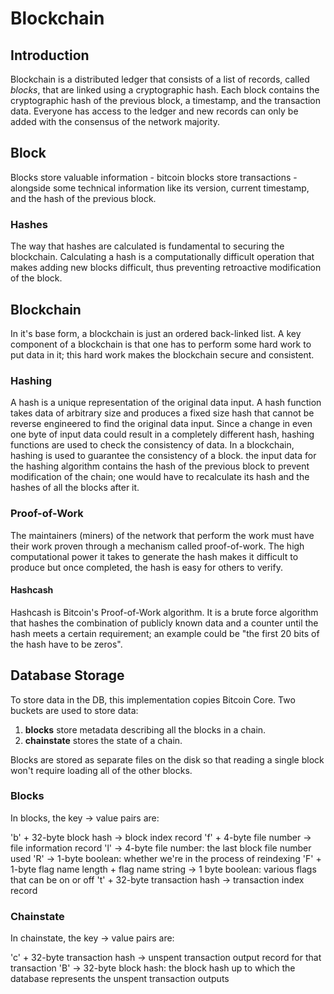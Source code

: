# Blockchain

## Introduction
Blockchain is a distributed ledger that consists of a list of records, called *blocks*, that are linked using a cryptographic hash. Each block contains the
cryptographic hash of the previous block, a timestamp, and the transaction
data. Everyone has access to the ledger and new records can only be added with
the consensus of the network majority.

## Block
Blocks store valuable information - bitcoin blocks store transactions - alongside
some technical information like its version, current timestamp, and the hash of
the previous block.

### Hashes
The way that hashes are calculated is fundamental to securing the blockchain.
Calculating a hash is a computationally difficult operation that makes adding
new blocks difficult, thus preventing retroactive modification of the block.


## Blockchain
In it's base form, a blockchain is just an ordered back-linked list. A key
component of a blockchain is that one has to perform some hard work to put data
in it; this hard work makes the blockchain secure and consistent.

### Hashing
A hash is a unique representation of the original data input. A hash function takes data of arbitrary size and produces a fixed size hash that cannot be reverse engineered to find the original data input. Since a change in even one byte of input data could result in a completely different hash, hashing functions are used to check the consistency of data.
In a blockchain, hashing is used to guarantee the consistency of a block. the input data for the hashing algorithm contains the hash of the previous block to prevent modification of the chain; one would have to recalculate its hash and the hashes of all the blocks after it.

### Proof-of-Work
The maintainers (miners) of the network that perform the work must have their
work proven through a mechanism called proof-of-work. The high computational power it takes to generate the hash makes it difficult to produce but once completed, the hash is easy for others to verify.

#### Hashcash
Hashcash is Bitcoin's Proof-of-Work algorithm. It is a brute force algorithm that hashes the combination of publicly known data and a counter until the hash meets a certain requirement; an example could be "the first 20 bits of the hash have to be zeros".

## Database Storage
To store data in the DB, this implementation copies Bitcoin Core.
Two buckets are used to store data:
1. **blocks** store metadata describing all the blocks in a chain.
2. **chainstate** stores the state of a chain.

Blocks are stored as separate files on the disk so that reading a single block won't require loading all of the other blocks.

### Blocks
In blocks, the key -> value pairs are:

'b' + 32-byte block hash -> block index record
'f' + 4-byte file number -> file information record
'l' -> 4-byte file number: the last block file number used
'R' -> 1-byte boolean: whether we're in the process of reindexing
'F' + 1-byte flag name length + flag name string -> 1 byte boolean: various flags that can be on or off
't' + 32-byte transaction hash -> transaction index record

### Chainstate
In chainstate, the key -> value pairs are:

'c' + 32-byte transaction hash -> unspent transaction output record for that transaction
'B' -> 32-byte block hash: the block hash up to which the database represents the unspent transaction outputs
